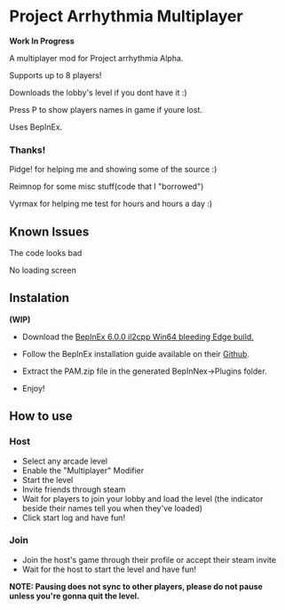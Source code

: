# **Project Arrhythmia Multiplayer**

**Work In Progress**

A multiplayer mod for Project arrhythmia Alpha.

Supports up to 8 players!

Downloads the lobby's level if you dont have it :)

Press P to show players names in game if youre lost.

Uses BepInEx.

### Thanks! 
Pidge! for helping me and showing some of the source :)

Reimnop for some misc stuff(code that I "borrowed")

Vyrmax for helping me test for hours and hours a day :)

## **Known Issues**

The code looks bad

No loading screen

## **Instalation**
**(WIP)**

* Download the [BepInEx 6.0.0 il2cpp Win64 bleeding Edge build.](https://builds.bepinex.dev/projects/bepinex_be)
* Follow the BepInEx installation guide available on their [Github](https://github.com/BepInEx/BepInEx).
* Extract the PAM.zip file in the generated BepInNex->Plugins folder.

* Enjoy!

## **How to use**

### Host

* Select any arcade level
* Enable the "Multiplayer" Modifier
* Start the level
* Invite friends through steam
* Wait for players to join your lobby and load the level (the indicator beside their names tell you when they've loaded)
* Click start log and have fun!


### Join 

* Join the host's game through their profile or accept their steam invite
* Wait for the host to start the level and have fun!


**NOTE: Pausing does not sync to other players, please do not pause unless you're gonna quit the level.**
